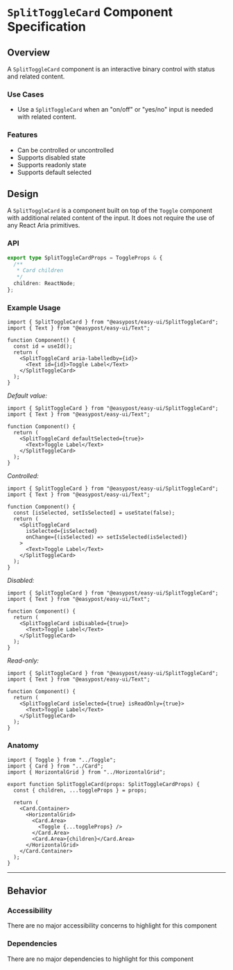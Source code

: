 # `SplitToggleCard` Component Specification

## Overview

A `SplitToggleCard` component is an interactive binary control with status and related content.

### Use Cases

- Use a `SplitToggleCard` when an "on/off" or "yes/no" input is needed with related content.

### Features

- Can be controlled or uncontrolled
- Supports disabled state
- Supports readonly state
- Supports default selected

## Design

A `SplitToggleCard` is a component built on top of the `Toggle` component with additional related content of the input. It does not require the use of any React Aria primitives.

### API

```ts
export type SplitToggleCardProps = ToggleProps & {
  /**
   * Card children
   */
  children: ReactNode;
};
```

### Example Usage

```tsx
import { SplitToggleCard } from "@easypost/easy-ui/SplitToggleCard";
import { Text } from "@easypost/easy-ui/Text";

function Component() {
  const id = useId();
  return (
    <SplitToggleCard aria-labelledby={id}>
      <Text id={id}>Toggle Label</Text>
    </SplitToggleCard>
  );
}
```

_Default value:_

```tsx
import { SplitToggleCard } from "@easypost/easy-ui/SplitToggleCard";
import { Text } from "@easypost/easy-ui/Text";

function Component() {
  return (
    <SplitToggleCard defaultSelected={true}>
      <Text>Toggle Label</Text>
    </SplitToggleCard>
  );
}
```

_Controlled:_

```tsx
import { SplitToggleCard } from "@easypost/easy-ui/SplitToggleCard";
import { Text } from "@easypost/easy-ui/Text";

function Component() {
  const [isSelected, setIsSelected] = useState(false);
  return (
    <SplitToggleCard
      isSelected={isSelected}
      onChange={(isSelected) => setIsSelected(isSelected)}
    >
      <Text>Toggle Label</Text>
    </SplitToggleCard>
  );
}
```

_Disabled:_

```tsx
import { SplitToggleCard } from "@easypost/easy-ui/SplitToggleCard";
import { Text } from "@easypost/easy-ui/Text";

function Component() {
  return (
    <SplitToggleCard isDisabled={true}>
      <Text>Toggle Label</Text>
    </SplitToggleCard>
  );
}
```

_Read-only:_

```tsx
import { SplitToggleCard } from "@easypost/easy-ui/SplitToggleCard";
import { Text } from "@easypost/easy-ui/Text";

function Component() {
  return (
    <SplitToggleCard isSelected={true} isReadOnly={true}>
      <Text>Toggle Label</Text>
    </SplitToggleCard>
  );
}
```

### Anatomy

```tsx
import { Toggle } from "../Toggle";
import { Card } from "../Card";
import { HorizontalGrid } from "../HorizontalGrid";

export function SplitToggleCard(props: SplitToggleCardProps) {
  const { children, ...toggleProps } = props;

  return (
    <Card.Container>
      <HorizontalGrid>
        <Card.Area>
          <Toggle {...toggleProps} />
        </Card.Area>
        <Card.Area>{children}</Card.Area>
      </HorizontalGrid>
    </Card.Container>
  );
}
```

---

## Behavior

### Accessibility

There are no major accessibility concerns to highlight for this component

### Dependencies

There are no major dependencies to highlight for this component
